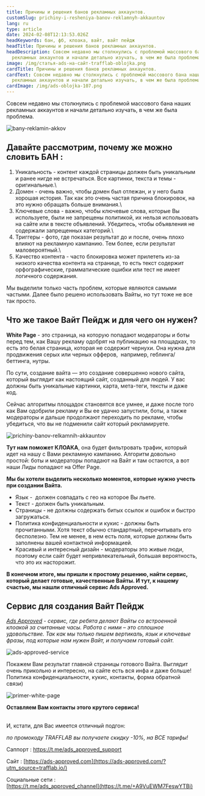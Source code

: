 ```yaml
---
title: Причины и решения банов рекламных аккаунтов.
customSlug: prichiny-i-resheniya-banov-reklamnyh-akkauntov
lang: ru
type: article
date: 2024-02-08T12:13:53.026Z
headKeywords: бан, фб, клоака, вайт, вайт пейдж
headTitle: Причины и решения банов рекламных аккаунтов.
headDescription: Совсем недавно мы столкнулись с проблемой массового бана наших
  рекламных аккаунтов и начали детально изучать, в чем же была проблема.
image: /img/статья-ads-на-сайт-trafflab-oblojka.png
cardTitle: Причины и решения банов рекламных аккаунтов.
cardText: Совсем недавно мы столкнулись с проблемой массового бана наших
  рекламных аккаунтов и начали детально изучать, в чем же была проблема.
cardImage: /img/ads-oblojka-107.png
---
```

Совсем недавно мы столкнулись с проблемой массового бана наших рекламных аккаунтов и начали детально изучать, в чем же была проблема.

![bany-reklamin-akkov](/img/статья-ads-на-сайт-trafflab1-копия.jpg "Баны рекламных аккаунтов")

## Давайте рассмотрим, почему же можно словить БАН : 

1. Уникальность - контент каждой страницы должен быть уникальным и ранее нигде не встречаться. Все картинки, текста и темы - оригинальные.\
2. Домен - очень важно, чтобы домен был отлежан, и у него была хорошая история. Так как это очень частая причина блокировок, на это нужно обращать больше внимания.\
3. Ключевые слова - важно, чтобы ключевые слова, которые Вы используете, были не запрещены политикой, их нельзя использовать на сайте или в тексте объявлений. Убедитесь, чтобы объявления не содержали запрещенных категорий.\
4. Триггеры - фото, где показан результат до и после, очень плохо влияют на рекламную кампанию. Тем более, если результат маловероятный.\
5. Качество контента - часто блокировка может прилететь из-за низкого качества контента на странице, то есть текст содержит орфографические, грамматические ошибки или тест не имеет логичного содержания.

Мы выделили только часть проблем, которые являются самыми частыми. Далее было решено использовать Вайты, но тут тоже не все так просто.

## Что же такое Вайт Пейдж и для чего он нужен?

**White Page** - это страница, на которую попадают модераторы и боты перед тем, как Вашу рекламу одобрят на публикацию на площадках, то есть это белая страница, которая не содержит чернухи. Она нужна для продвижения серых или черных офферов,  например, геблинга/беттинга, нутры. 

По сути, создание вайта — это создание совершенно нового сайта, который выглядит как настоящий сайт, созданный для людей. У вас должны быть уникальные картинки, карта, мета-теги, тексты и даже код.

Сейчас алгоритмы площадок становятся все умнее, и даже после того как Вам одобрили рекламу и Вы ее удачно запустили, боты, а также модераторы и дальше продолжают переходить по рекламе, чтобы убедиться, что вы не подменили сайт который рекламируете.

![prichiny-banov-relkamnih-akkauntov](/img/статья-ads-на-сайт-trafflab2-копия.jpg "Причины банов рекламных аккаунтов")

**Тут нам поможет КЛОАКА**, она будет фильтровать трафик, который идет на нашу с Вами рекламную кампанию. Алгоритм довольно простой: боты и модераторы попадают на Вайт и там остаются, а вот наши Лиды попадают на Offer Page. 

**Мы бы хотели выделить несколько моментов, которые нужно учесть при создании Вайта.**

* Язык -  должен совпадать с гео на которое Вы льете.
* Текст - должен быть уникальным.
* Страницы - не должны содержать битых ссылок и ошибок и быстро загружаться.
* Политика конфиденциальности и кукис - должны быть прочитанными. Хотя текст обычно стандартный, перечитывать его бесполезно. Тем не менее, в нем есть поля, которые должны быть заполнены вашей контактной информацией. 
* Красивый и интересный дизайн - модераторы это живые люди, поэтому если сайт будет непривлекательный, большая вероятность, что это их насторожит.

**В конечном итоге, мы пришли к простому решению, найти сервис, который делает готовые, качественные Вайты. И тут, к нашему счастью, мы нашли отличный сервис Ads Approved.**

## Сервис для создания Вайт Пейдж

*[Ads Approved](https://ads-approved.com/?utm_source=trafflab.io/) - сервис, где ребята делают Вайты со встроенной клоакой за считанные часы. Работа с ними – это сплошное удовольствие. Так как мы только пишем вертикаль, язык и ключевые фразы, под которые нам нужен Вайт, и получаем готовый сайт.*

![ads-approved-service](/img/статья-ads-на-сайт-trafflab3-копия.jpg "Сервис вайтпедж Ads Approved")

Покажем Вам результат главной страницы готового Вайта. Выглядит очень прикольно и интересно, на сайте есть вся инфа и даже больше! Политика конфиденциальности, кукис, контакты, форма обратной связи) 

![primer-white-page](/img/снимок-экрана-2024-02-08-в-13.45.12-копия.jpg "Пример whitepage")

**Оставляем Вам контакты этого крутого сервиса!**

\
И, кстати, для Вас имеется отличный подгон: 

*по промокоду TRAFFLAВ вы получаете скидку -10%, на ВСЕ тарифы!*

Саппорт : <https://t.me/ads_approved_support>

Сайт : [https://ads-approved.com](https://ads-approved.com/?utm_source=trafflab.io/)

Социальные сети :\
[https://t.me/ads_approved_channel](https://t.me/+A9VuEWM7FeswYTBi)